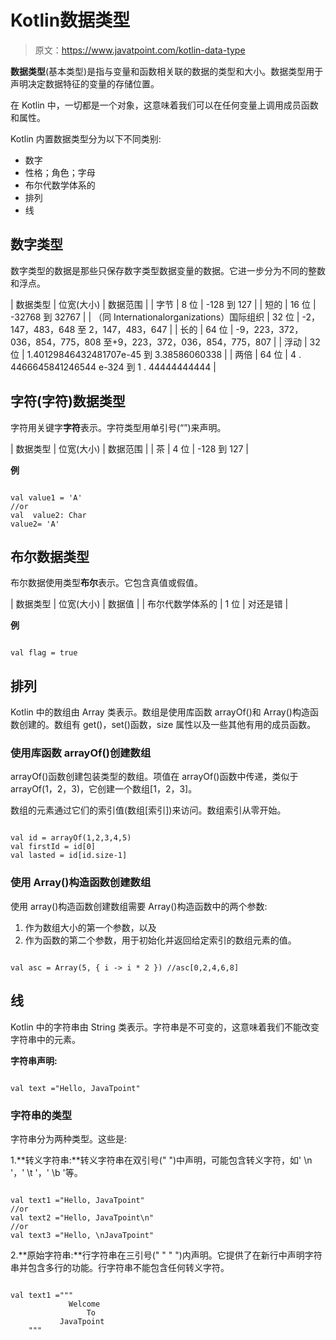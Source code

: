 # Kotlin数据类型

> 原文：<https://www.javatpoint.com/kotlin-data-type>

**数据类型**(基本类型)是指与变量和函数相关联的数据的类型和大小。数据类型用于声明决定数据特征的变量的存储位置。

在 Kotlin 中，一切都是一个对象，这意味着我们可以在任何变量上调用成员函数和属性。

Kotlin 内置数据类型分为以下不同类别:

*   数字
*   性格；角色；字母
*   布尔代数学体系的
*   排列
*   线

## 数字类型

数字类型的数据是那些只保存数字类型数据变量的数据。它进一步分为不同的整数和浮点。

| 数据类型 | 位宽(大小) | 数据范围 |
| 字节 | 8 位 | -128 到 127 |
| 短的 | 16 位 | -32768 到 32767 |
| （同 Internationalorganizations）国际组织 | 32 位 | -2，147，483，648 至 2，147，483，647 |
| 长的 | 64 位 | -9，223，372，036，854，775，808 至+9，223，372，036，854，775，807 |
| 浮动 | 32 位 | 1.40129846432481707e-45 到 3.38586060338 |
| 两倍 | 64 位 | 4 . 4466645841246544 e-324 到 1 . 44444444444 |

## 字符(字符)数据类型

字符用关键字**字符**表示。字符类型用单引号(“”)来声明。

| 数据类型 | 位宽(大小) | 数据范围 |
| 茶 | 4 位 | -128 到 127 |

**例**

```

val value1 = 'A'
//or
val  value2: Char
value2= 'A'

```

## 布尔数据类型

布尔数据使用类型**布尔**表示。它包含真值或假值。

| 数据类型 | 位宽(大小) | 数据值 |
| 布尔代数学体系的 | 1 位 | 对还是错 |

**例**

```

val flag = true

```

## 排列

Kotlin 中的数组由 Array 类表示。数组是使用库函数 arrayOf()和 Array()构造函数创建的。数组有 get()，set()函数，size 属性以及一些其他有用的成员函数。

### 使用库函数 arrayOf()创建数组

arrayOf()函数创建包装类型的数组。项值在 arrayOf()函数中传递，类似于 arrayOf(1，2，3)，它创建一个数组[1，2，3]。

数组的元素通过它们的索引值(数组[索引])来访问。数组索引从零开始。

```

val id = arrayOf(1,2,3,4,5)
val firstId = id[0]
val lasted = id[id.size-1]

```

### 使用 Array()构造函数创建数组

使用 array()构造函数创建数组需要 Array()构造函数中的两个参数:

1.  作为数组大小的第一个参数，以及
2.  作为函数的第二个参数，用于初始化并返回给定索引的数组元素的值。

```

val asc = Array(5, { i -> i * 2 }) //asc[0,2,4,6,8]

```

## 线

Kotlin 中的字符串由 String 类表示。字符串是不可变的，这意味着我们不能改变字符串中的元素。

**字符串声明:**

```

val text ="Hello, JavaTpoint"

```

### 字符串的类型

字符串分为两种类型。这些是:

1.**转义字符串:**转义字符串在双引号(" ")中声明，可能包含转义字符，如' \n '，' \t '，' \b '等。

```

val text1 ="Hello, JavaTpoint"
//or
val text2 ="Hello, JavaTpoint\n"
//or
val text3 ="Hello, \nJavaTpoint"

```

2.**原始字符串:**行字符串在三引号(" " " ")内声明。它提供了在新行中声明字符串并包含多行的功能。行字符串不能包含任何转义字符。

```

val text1 ="""
             Welcome 
                 To
           JavaTpoint
    """

```
